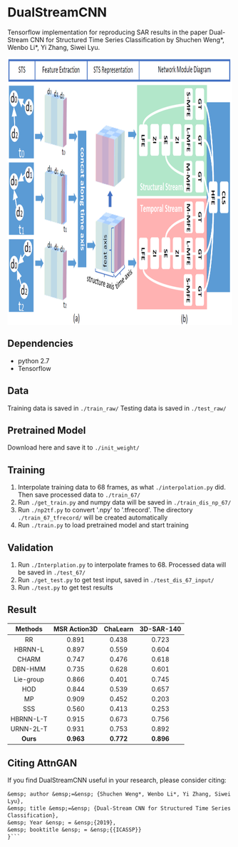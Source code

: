 # DualStreamCNN
Tensorflow implementation for reproducing SAR results in the paper Dual-Stream CNN for Structured Time Series Classification by Shuchen Weng*, Wenbo Li*, Yi Zhang, Siwei Lyu.

 <img src="https://github.com/SCWengTJU/DualStreamCNN/blob/master/Figures/Fig1.png" width = "900" height = "600" align=center />

## Dependencies
* python 2.7  
* Tensorflow  

## Data
Training data is saved in ```./train_raw/```
Testing data is saved in ```./test_raw/```

## Pretrained Model
Download here and save it to ```./init_weight/```

## Training
1. Interpolate training data to 68 frames, as what ```./interpolation.py``` did. Then save processed data to ```./train_67/```
2. Run ```./get_train.py``` and numpy data will be saved in ```./train_dis_np_67/```
3. Run ```./np2tf.py``` to convert '.npy' to '.tfrecord'. The directory ```./train_67_tfrecord/``` will be created automatically
4. Run ```./train.py``` to load pretrained model and start training

## Validation
1. Run ```./Interplation.py``` to interpolate frames to 68. Processed data will be saved in ```./test_67/```
2. Run ```./get_test.py``` to get test input, saved in ```./test_dis_67_input/```
3. Run ```./test.py``` to get test results

## Result

| Methods | MSR Action3D | ChaLearn | 3D-SAR-140 |
| :------: | :------: | :------: | :------: |
| RR | 0.891 | 0.438 | 0.723 |
| HBRNN-L | 0.897 | 0.559 | 0.604 |
| CHARM | 0.747 | 0.476 | 0.618 |
| DBN-HMM | 0.735 | 0.628 | 0.601 |
| Lie-group | 0.866 | 0.401 | 0.745 |
| HOD | 0.844 | 0.539 | 0.657 |
| MP | 0.909 | 0.452 | 0.203 |
| SSS | 0.560 | 0.413 | 0.253 |
| HBRNN-L-T | 0.915 | 0.673 | 0.756 |
| URNN-2L-T | 0.931 | 0.753 | 0.892 |
| **Ours** | **0.963** | **0.772** | **0.896** |

## Citing AttnGAN
If you find DualStreamCNN useful in your research, please consider citing:  

```@article{DualStreamCNN，</br>
&emsp; author &emsp;=&ensp; {Shuchen Weng*, Wenbo Li*, Yi Zhang, Siwei Lyu},  
&emsp; title &emsp;=&ensp; {Dual-Stream CNN for Structured Time Series Classification},  
&emsp; Year &ensp; = &ensp;{2019},  
&emsp; booktitle &ensp; = &ensp;{{ICASSP}}  
}```


